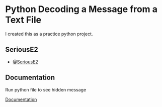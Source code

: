 
# Python Decoding a Message from a Text File 

I created this as a practice python project.


## SeriousE2

- [@SeriousE2](https://github.com/SeriousE2)


## Documentation
Run python file to see hidden message

[Documentation](https://www.geeksforgeeks.org/how-to-run-a-python-script/)

